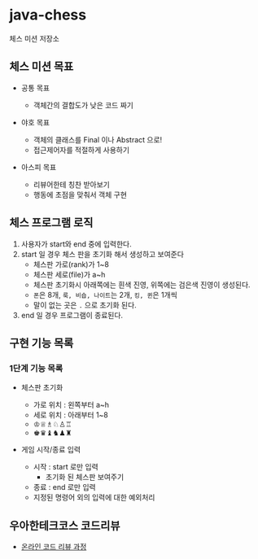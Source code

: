 # java-chess

체스 미션 저장소

## 체스 미션 목표
- 공통 목표
    - 객체간의 결합도가 낮은 코드 짜기

- 야호 목표
    - 객체의 클래스를 Final 이나 Abstract 으로!
    - 접근제어자를 적절하게 사용하기

- 아스피 목표
    - 리뷰어한테 칭찬 받아보기
    - 행동에 초점을 맞춰서 객체 구현

## 체스 프로그램 로직

1. 사용자가 start와 end 중에 입력한다.
2. start 일 경우 체스 판을 초기화 해서 생성하고 보여준다
   - 체스판 가로(rank)가 1~8
   - 체스판 세로(file)가 a~h
   - 체스판 초기화시 아래쪽에는 흰색 진영, 위쪽에는 검은색 진영이 생성된다.
   - `폰`은 8개, `룩, 비숍, 나이트`는 2개, `킹, 퀸`은 1개씩
   - 말이 없는 곳은 `.` 으로 초기화 된다.
3. end 일 경우 프로그램이 종료된다.

## 구현 기능 목록

### 1단계 기능 목록

- 체스판 초기화
  - 가로 위치 : 왼쪽부터 a~h
  - 세로 위치 : 아래부터 1~8  
  - ♔♕♗♘♙♖  
  - ♚♛♝♞♟♜

- 게임 시작/종료 입력
  - 시작 : start 로만 입력
    - 초기화 된 체스판 보여주기
  - 종료 : end 로만 입력
  - 지정된 명령어 외의 입력에 대한 예외처리

## 우아한테크코스 코드리뷰

- [온라인 코드 리뷰 과정](https://github.com/woowacourse/woowacourse-docs/blob/master/maincourse/README.md)
